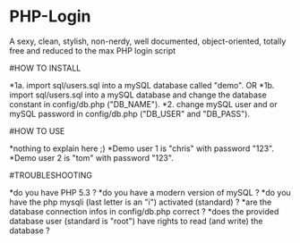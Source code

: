 PHP-Login
=========

A sexy, clean, stylish, non-nerdy, well documented, object-oriented, totally free and reduced to the max PHP login script

#HOW TO INSTALL

*1a. import sql/users.sql into a mySQL database called "demo".
OR
*1b. import sql/users.sql into a mySQL database and change the database constant in config/db.php ("DB_NAME").
*2. change mySQL user and or mySQL password in config/db.php ("DB_USER" and "DB_PASS").

#HOW TO USE

*nothing to explain here ;)
*Demo user 1 is "chris" with password "123".
*Demo user 2 is "tom" with password "123".


#TROUBLESHOOTING

*do you have PHP 5.3 ?
*do you have a modern version of mySQL ?
*do you have the php mysqli (last letter is an "i") activated (standard) ?
*are the database connection infos in config/db.php correct ?
*does the provided database user (standard is "root") have rights to read (and write) the database ?